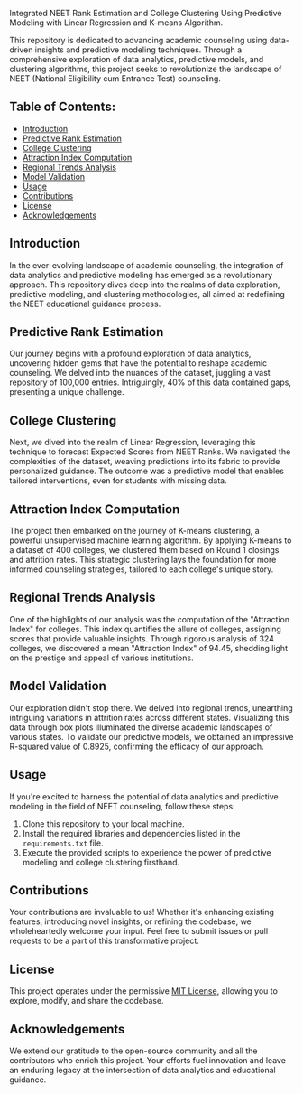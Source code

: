 Integrated NEET Rank Estimation and College Clustering Using Predictive Modeling with Linear Regression and K-means Algorithm.

This repository is dedicated to advancing academic counseling using data-driven insights and predictive modeling techniques. Through a comprehensive exploration of data analytics, predictive models, and clustering algorithms, this project seeks to revolutionize the landscape of NEET (National Eligibility cum Entrance Test) counseling.

## Table of Contents:

- [Introduction](#introduction)
- [Predictive Rank Estimation](#predictive-rank-estimation)
- [College Clustering](#college-clustering)
- [Attraction Index Computation](#attraction-index-computation)
- [Regional Trends Analysis](#regional-trends-analysis)
- [Model Validation](#model-validation)
- [Usage](#usage)
- [Contributions](#contributions)
- [License](#license)
- [Acknowledgements](#acknowledgements)

## Introduction

In the ever-evolving landscape of academic counseling, the integration of data analytics and predictive modeling has emerged as a revolutionary approach. This repository dives deep into the realms of data exploration, predictive modeling, and clustering methodologies, all aimed at redefining the NEET educational guidance process.

## Predictive Rank Estimation

Our journey begins with a profound exploration of data analytics, uncovering hidden gems that have the potential to reshape academic counseling. We delved into the nuances of the dataset, juggling a vast repository of 100,000 entries. Intriguingly, 40% of this data contained gaps, presenting a unique challenge.

## College Clustering

Next, we dived into the realm of Linear Regression, leveraging this technique to forecast Expected Scores from NEET Ranks. We navigated the complexities of the dataset, weaving predictions into its fabric to provide personalized guidance. The outcome was a predictive model that enables tailored interventions, even for students with missing data.

## Attraction Index Computation

The project then embarked on the journey of K-means clustering, a powerful unsupervised machine learning algorithm. By applying K-means to a dataset of 400 colleges, we clustered them based on Round 1 closings and attrition rates. This strategic clustering lays the foundation for more informed counseling strategies, tailored to each college's unique story.

## Regional Trends Analysis

One of the highlights of our analysis was the computation of the "Attraction Index" for colleges. This index quantifies the allure of colleges, assigning scores that provide valuable insights. Through rigorous analysis of 324 colleges, we discovered a mean "Attraction Index" of 94.45, shedding light on the prestige and appeal of various institutions.

## Model Validation

Our exploration didn't stop there. We delved into regional trends, unearthing intriguing variations in attrition rates across different states. Visualizing this data through box plots illuminated the diverse academic landscapes of various states. To validate our predictive models, we obtained an impressive R-squared value of 0.8925, confirming the efficacy of our approach.

## Usage

If you're excited to harness the potential of data analytics and predictive modeling in the field of NEET counseling, follow these steps:

1. Clone this repository to your local machine.
2. Install the required libraries and dependencies listed in the `requirements.txt` file.
3. Execute the provided scripts to experience the power of predictive modeling and college clustering firsthand.

## Contributions

Your contributions are invaluable to us! Whether it's enhancing existing features, introducing novel insights, or refining the codebase, we wholeheartedly welcome your input. Feel free to submit issues or pull requests to be a part of this transformative project.

## License

This project operates under the permissive [MIT License](LICENSE), allowing you to explore, modify, and share the codebase.

## Acknowledgements

We extend our gratitude to the open-source community and all the contributors who enrich this project. Your efforts fuel innovation and leave an enduring legacy at the intersection of data analytics and educational guidance.

